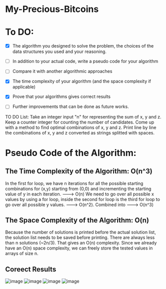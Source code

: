 # My-Precious-Bitcoins

# To DO:

- [x] The algorithm you designed to solve the problem, the choices of the data structures you used and your reasoning.
- [ ] In addition to your actual code, write a pseudo code for your algorithm
- [ ] Compare it with another algorithmic approaches
- [x] The time complexity of your algorithm (and the space complexity if applicable)
- [x] Prove that your algorithms gives correct results
- [ ] Further improvements that can be done as future works.


TO DO List:
  Take an integer input "n" for representing the sum of x, y and z.
  Keep a counter integer for counting the number of candidates.
  Come up with a method to find optimal combinations of x, y and z.
  Print line by line the combinations of x, y and z converted as strings splitted with spaces.


# Pseudo Code of the Algorithm:

## The Time Complexity of the Algorithm: O(n^3)
In the first for loop, we have n iterations for all the possible starting combinations for (x,y) starting from (0,0) and incrementing the starting value of y in each iteration. ---> O(n)
We need to go over all possible x values by using a for loop, inside the second for loop is the third for loop to go over all possible y values. ---> O(n^2).
Combined into ---> O(n^3)

## The Space Complexity of the Algorithm: O(n)
Because the number of solutions is printed before the actual solution list, the solution list needs to be saved before printing. 
There are always less than n solutions (~2n/3). That gives an O(n) complexity. 
Since we already have an O(n) space complexity, we can freely store the tested values in arrays of size n.


## Coreect Results
![image](https://user-images.githubusercontent.com/59393430/172411043-bdfae646-b965-42fc-ba64-0a364e523675.png)
![image](https://user-images.githubusercontent.com/59393430/172411456-139c587a-f3bc-4957-b717-ea42808db9d7.png)
![image](https://user-images.githubusercontent.com/59393430/172411633-8619c204-836d-4d06-bf67-f7223b891397.png)
![image](https://user-images.githubusercontent.com/59393430/172412123-5ed35799-378a-4ed7-892c-7c65b3501718.png)




